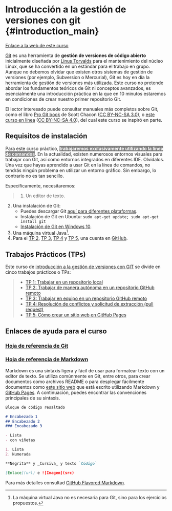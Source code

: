 # Introducción a la gestión de versiones con git {#introduction_main}

[Enlace a la web de este curso](https://juanluck.github.io/introduccion-a-git)

[Git](https://git-scm.com/) es una herramienta de **gestión de versiones de código abierto** inicialmente diseñada por [Linus Torvalds](https://es.wikipedia.org/wiki/Linus_Torvalds) para el mantenimiento del núcleo Linux, que se ha convertido en un estándar para el trabajo en grupo. Aunque no debemos olvidar que existen otros sistemas de gestión de versiones (por ejemplo, Subversion o Mercurial), Git es hoy en día la herramienta de gestión de versiones más utilizada. Este curso no pretende abordar los fundamentos teóricos de Git ni conceptos avanzados, es esencialmente una introducción práctica en la que en 10 minutos estaremos en condiciones de crear nuestro primer repositorio Git.

El lector interesado puede consultar manuales más completos sobre Git, como el libro [Pro Git book](http://git-scm.com/book) de Scott Chacon ([CC BY-NC-SA 3.0](http://creativecommons.org/licenses/by-nc-sa/3.0)), o [este curso en línea](https://pigne.org/teaching/general/lecture/Gestion-de-version-travail-en-equipe) ([CC BY-NC-SA 4.0](http://creativecommons.org/licenses/by-nc-sa/4.0)), del cual este curso se inspiró en parte.

## Requisitos de instalación

Para este curso práctico, <mark style="background-color:gray;color:white"> <b> trabajaremos exclusivamente utilizando la línea de comandos</b></mark>. En la actualidad, existen numerosos entornos visuales para trabajar con Git, así como entornos integrados en diferentes IDE. Olvídalos. Una vez que hayas aprendido a usar Git en la línea de comandos, no tendrás ningún problema en utilizar un entorno gráfico. Sin embargo, lo contrario no es tan sencillo.

Específicamente, necesitaremos:

> 1. Un editor de texto.
2. Una instalación de Git:
   * Puedes descargar Git [aquí para diferentes plataformas](https://git-scm.com/downloads).
   * Instalación de Git en Ubuntu: `sudo apt-get update; sudo apt-get install git`
   * [Instalación de Git en Windows 10](https://www.develves.net/blogs/asd/articles/using-git-with-powershell-on-windows-10/#installing-git).
3. Una máquina virtual Java[^1].
4. Para el [TP 2](./tp2/index.md), [TP 3](./tp3/index.md), [TP 4](./tp4/index.md) y [TP 5](./tp5/index.md), una cuenta en [GitHub](https://github.com/).

[^1]: La máquina virtual Java no es necesaria para Git, sino para los ejercicios propuestos.

## Trabajos Prácticos (TPs)

Este curso de [introducción a la gestión de versiones con GIT](#introduction_main) se divide en cinco trabajos prácticos o TPs:

>* [TP 1: Trabajar en un repositorio local](./tp1/index.md)
>* [TP 2: Trabajar de manera autónoma en un repositorio GitHub remoto](./tp2/index.md)
>* [TP 3: Trabajar en equipo en un repositorio GitHub remoto](./tp3/index.md)
>* [TP 4: Resolución de conflictos y solicitud de extracción (pull request)](./tp4/index.md)
>* [TP 5: Cómo crear un sitio web en GitHub Pages](./tp5/index.md)

## Enlaces de ayuda para el curso

### [Hoja de referencia de Git](https://education.github.com/git-cheat-sheet-education.pdf)

### [Hoja de referencia de Markdown](https://www.markdownguide.org/cheat-sheet)

Markdown es una sintaxis ligera y fácil de usar para formatear texto con un editor de texto. Se utiliza comúnmente en Git, entre otros, para crear documentos como archivos README o para desplegar fácilmente documentos como [este sitio web](#introduction_main) que está escrito utilizando Markdown y [GitHub Pages](https://pages.github.com/). A continuación, puedes encontrar las convenciones principales de su sintaxis.

```markdown
Bloque de código resaltado

# Encabezado 1
## Encabezado 2
### Encabezado 3

- Lista
- con viñetas

1. Lista
2. Numerada

**Negrita** y _Cursiva_ y texto `Código`

[Enlace](url) e ![Imagen](src)
```
Para más detalles consultad [GitHub Flavored Markdown](https://guides.github.com/features/mastering-markdown/).